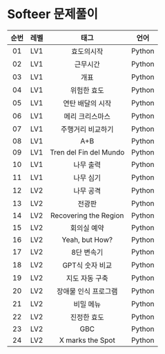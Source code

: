 # Softeer 문제풀이  

| 순번 | 레벨 | 태그                | 언어 | 
| :--: | :--: | :-----------------: | :--: | 
| 01 | LV1 | 효도의시작 | Python |
| 02 | LV1 | 근무시간 | Python |
| 03 | LV1 | 개표 | Python |
| 04 | LV1 | 위험한 효도 | Python |
| 05 | LV1 | 연탄 배달의 시작 | Python |
| 06 | LV1 | 메리 크리스마스 | Python |
| 07 | LV1 | 주행거리 비교하기 | Python |
| 08 | LV1 | A+B | Python |
| 09 | LV1 | Tren del Fin del Mundo | Python |
| 10 | LV1 | 나무 출력 | Python |
| 11 | LV1 | 나무 심기 | Python |
| 12 | LV2 | 나무 공격 | Python |
| 13 | LV2 | 전광판 | Python |
| 14 | LV2 | Recovering the Region | Python |
| 15 | LV2 | 회의실 예약 | Python | 
| 16 | LV2 | Yeah, but How? | Python | 
| 17 | LV2 | 8단 변속기 | Python | 
| 18 | LV2 | GPT식 숫자 비교 | Python | 
| 19 | LV2 | 지도 자동 구축 | Python | 
| 20 | LV2 | 장애물 인식 프로그램 | Python | 
| 21 | LV2 | 비밀 메뉴 | Python | 
| 22 | LV2 | 진정한 효도 | Python | 
| 23 | LV2 | GBC | Python | 
| 24 | LV2 | X marks the Spot | Python | 
